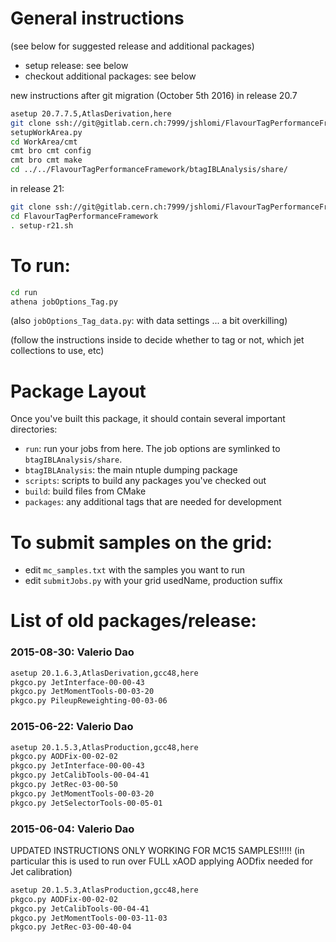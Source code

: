 General instructions
====================

(see below for suggested release and additional packages)

 - setup release:  see below
 - checkout additional packages: see below

new instructions after git migration (October 5th 2016)
in release 20.7

```sh
asetup 20.7.7.5,AtlasDerivation,here
git clone ssh://git@gitlab.cern.ch:7999/jshlomi/FlavourTagPerformanceFramework.git
setupWorkArea.py
cd WorkArea/cmt
cmt bro cmt config
cmt bro cmt make
cd ../../FlavourTagPerformanceFramework/btagIBLAnalysis/share/
```

in release 21:

```sh
git clone ssh://git@gitlab.cern.ch:7999/jshlomi/FlavourTagPerformanceFramework.git
cd FlavourTagPerformanceFramework
. setup-r21.sh
```

To run:
=======

```sh
cd run
athena jobOptions_Tag.py
```

(also `jobOptions_Tag_data.py`: with data settings ... a bit overkilling)

(follow the instructions inside to decide whether to tag or not, which jet collections to use, etc)

Package Layout
==============

Once you've built this package, it should contain several important
directories:

 - `run`: run your jobs from here. The job options are symlinked to
          `btagIBLAnalysis/share`.
 - `btagIBLAnalysis`: the main ntuple dumping package
 - `scripts`: scripts to build any packages you've checked out
 - `build`: build files from CMake
 - `packages`: any additional tags that are needed for development


To submit samples on the grid:
==============================

 - edit `mc_samples.txt` with the samples you want to run
 - edit `submitJobs.py` with your grid usedName, production suffix


List of old packages/release:
=============================

### 2015-08-30:  Valerio Dao ###

```sh
asetup 20.1.6.3,AtlasDerivation,gcc48,here
pkgco.py JetInterface-00-00-43
pkgco.py JetMomentTools-00-03-20
pkgco.py PileupReweighting-00-03-06
```

### 2015-06-22:  Valerio Dao ###
```sh
asetup 20.1.5.3,AtlasProduction,gcc48,here 
pkgco.py AODFix-00-02-02
pkgco.py JetInterface-00-00-43
pkgco.py JetCalibTools-00-04-41
pkgco.py JetRec-03-00-50
pkgco.py JetMomentTools-00-03-20
pkgco.py JetSelectorTools-00-05-01
```

### 2015-06-04:  Valerio Dao ###
UPDATED INSTRUCTIONS ONLY WORKING FOR MC15 SAMPLES!!!!!
(in particular this is used to run over FULL xAOD applying AODfix needed for Jet calibration)

```sh
asetup 20.1.5.3,AtlasProduction,gcc48,here 
pkgco.py AODFix-00-02-02
pkgco.py JetCalibTools-00-04-41
pkgco.py JetMomentTools-00-03-11-03
pkgco.py JetRec-03-00-40-04
```
